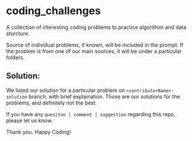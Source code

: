 # coding_challenges
A collection of interesting coding problems to practice algorithim and data sturcture. 

Source of individual problems, if known, will be included in the prompt. If the problem is from one of our main sources, it will be under a particular folders. 

## Solution: 

We listed our solution for a particular problem on `<contributorName>-solution` branch, with brief explaination. Those are our solutions for the problems, and definitely not the best.

If you have any `quesiton | comment | suggestion` regarding this repo, please let us know.

Thank you. Happy Coding!
